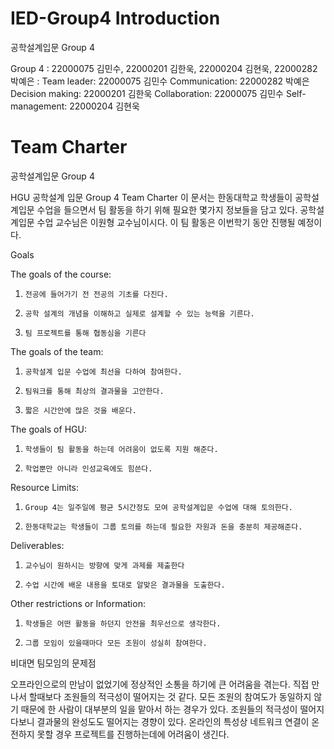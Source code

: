 # IED-Group4 Introduction
 공학설계입문 Group 4

Group 4 :
        22000075 김민수, 22000201 김한욱, 22000204 김현욱, 22000282 박예은 
:
Team leader: 22000075 김민수 
Communication: 22000282 박예은
Decision making: 22000201 김한욱
Collaboration: 22000075 김민수
Self-management: 22000204 김현욱
 
# Team Charter
공학설계입문 Group 4

HGU 공학설계 입문 Group 4
Team Charter
       이 문서는 한동대학교 학생들이 공학설계입문 수업을 들으면서 팀 활동을 하기 위해 필요한 몇가지 정보들을 담고 있다. 
       공학설계입문 수업 교수님은 이원형 교수님이시다. 이 팀 활동은 이번학기 동안 진행될 예정이다.

Goals

The goals of the course:
1.     전공에 들어가기 전 전공의 기초를 다진다.
2.     공학 설계의 개념을 이해하고 실제로 설계할 수 있는 능력을 기른다.
3.     팀 프로젝트를 통해 협동심을 기른다

The goals of the team:
1.     공학설계 입문 수업에 최선을 다하여 참여한다.
2.     팀워크를 통해 최상의 결과물을 고안한다.
3.     짧은 시간안에 많은 것을 배운다.

The goals of HGU:
1.     학생들이 팀 활동을 하는데 어려움이 없도록 지원 해준다.
2.     학업뿐만 아니라 인성교육에도 힘쓴다.

Resource Limits:
1.     Group 4는 일주일에 평균 5시간정도 모여 공학설계입문 수업에 대해 토의한다. 
2.     한동대학교는 학생들이 그룹 토의를 하는데 필요한 자원과 돈을 충분히 제공해준다.

Deliverables:
1.     교수님이 원하시는 방향에 맞게 과제를 제출한다
2.     수업 시간에 배운 내용을 토대로 알맞은 결과물을 도출한다.


Other restrictions or Information:
1.     학생들은 어떤 활동을 하던지 안전을 최우선으로 생각한다. 
2.     그룹 모임이 있을때마다 모든 조원이 성실히 참여한다.

 

비대면 팀모임의 문제점

오프라인으로의 만남이 없었기에 정상적인 소통을 하기에 큰 어려움을 겪는다.
직접 만나서 할때보다 조원들의 적극성이 떨어지는 것 같다.
모든 조원의 참여도가 동일하지 않기 때문에 한 사람이 대부분의 일을 맡아서 하는 경우가 있다.
조원들의 적극성이 떨어지다보니 결과물의 완성도도 떨어지는 경향이 있다.
온라인의 특성상 네트워크 연결이 온전하지 못할 경우 프로젝트를 진행하는데에 어려움이 생긴다.

